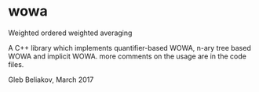 # wowa
Weighted ordered weighted averaging

A C++ library which implements quantifier-based WOWA, n-ary tree based WOWA and implicit WOWA.
more comments on the usage are in the code files.

Gleb Beliakov, 
March 2017
